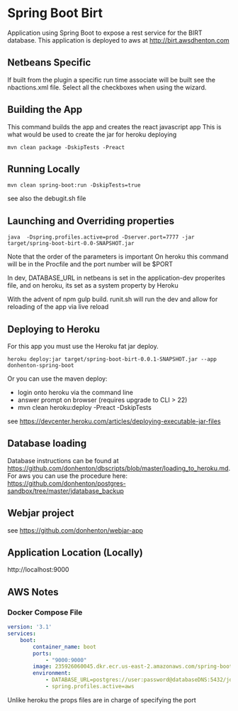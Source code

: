 # Spring Boot Birt

Application using Spring Boot to expose a rest service for the BIRT
database. This application is deployed to aws at http://birt.awsdhenton.com

## Netbeans Specific

If built from the plugin a specific run time associate will be built see the 
nbactions.xml file. Select all the checkboxes when using the wizard.

## Building the App

This command builds the app and creates the react javascript app This is what
would be used to create the jar for heroku deploying

```
mvn clean package -DskipTests -Preact 
```


## Running Locally 

```
mvn clean spring-boot:run -DskipTests=true
```
see also the debugit.sh file

## Launching and Overriding properties

```
java  -Dspring.profiles.active=prod -Dserver.port=7777 -jar target/spring-boot-birt-0.0-SNAPSHOT.jar
```
Note that the order of the parameters is important
On heroku this command will be in the Procfile and the port number will be $PORT

In dev, DATABASE_URL in netbeans is set in the application-dev properites file,
and on heroku, its set as a system property by Heroku

With the advent of npm gulp build. runit.sh will run the dev and allow for 
reloading of the app via live reload

## Deploying to Heroku

For this app you must use the Heroku fat jar deploy. 

```
heroku deploy:jar target/spring-boot-birt-0.0.1-SNAPSHOT.jar --app donhenton-spring-boot
```

Or you can use the maven deploy:
* login onto heroku via the command line
* answer prompt on browser (requires upgrade to CLI > 22)
* mvn clean heroku:deploy -Preact -DskipTests


see https://devcenter.heroku.com/articles/deploying-executable-jar-files

## Database loading

Database instructions 
can be found at https://github.com/donhenton/dbscripts/blob/master/loading_to_heroku.md. For aws you can use
the procedure here: https://github.com/donhenton/postgres-sandbox/tree/master/jdatabase_backup

## Webjar project

see https://github.com/donhenton/webjar-app


## Application Location (Locally)

http://localhost:9000

## AWS Notes

### Docker Compose File
```yml
version: '3.1'
services:
    boot:
        container_name: boot
        ports:
            - "9000:9000"
        image: 235926060045.dkr.ecr.us-east-2.amazonaws.com/spring-boot-birt:latest
        environment:
            - DATABASE_URL=postgres://user:password@databaseDNS:5432/jdatabase
            - spring.profiles.active=aws
```
Unlike heroku the props files are in charge of specifying the port
